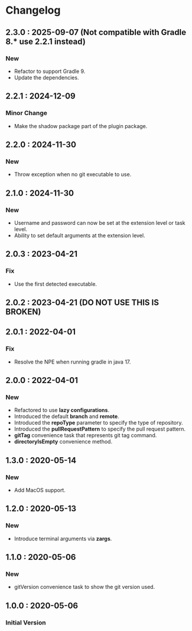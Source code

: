 # Changelog

## 2.3.0 : 2025-09-07 (Not compatible with Gradle 8.* use 2.2.1 instead)

### New

* Refactor to support Gradle 9.
* Update the dependencies.

## 2.2.1 : 2024-12-09

### Minor Change

* Make the shadow package part of the plugin package.

## 2.2.0 : 2024-11-30

### New

* Throw exception when no git executable to use.

## 2.1.0 : 2024-11-30

### New

* Username and password can now be set at the extension level or task level.
* Ability to set default arguments at the extension level.

## 2.0.3 : 2023-04-21

### Fix

* Use the first detected executable.

## 2.0.2 : 2023-04-21 (DO NOT USE THIS IS BROKEN)

## 2.0.1 : 2022-04-01

### Fix

* Resolve the NPE when running gradle in java 17.

## 2.0.0 : 2022-04-01

### New

* Refactored to use **lazy configurations**.
* Introduced the default **branch** and **remote**.
* Introduced the **repoType** parameter to specify the type of repository.
* Introduced the **pullRequestPattern** to specify the pull request pattern.
* **gitTag** convenience task that represents git tag command.
* **directoryIsEmpty** convenience method.

## 1.3.0 : 2020-05-14

### New

* Add MacOS support.

## 1.2.0 : 2020-05-13

### New

* Introduce terminal arguments via **zargs**.

## 1.1.0 : 2020-05-06

### New

* gitVersion convenience task to show the git version used.

## 1.0.0 : 2020-05-06

### Initial Version

